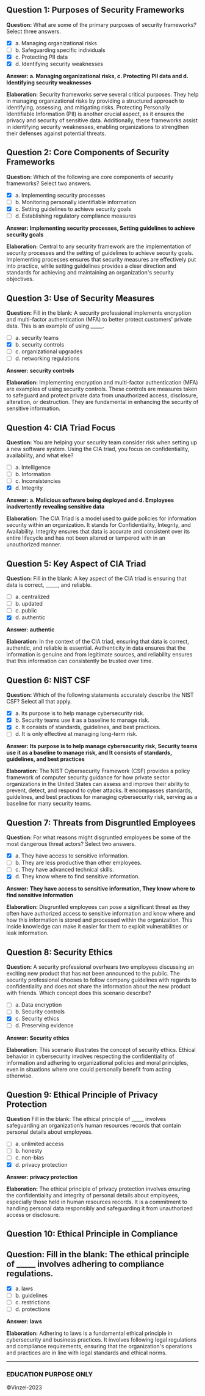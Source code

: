 ## Question 1: Purposes of Security Frameworks
**Question:** What are some of the primary purposes of security frameworks? Select three answers.

- [X] a. Managing organizational risks
- [ ] b. Safeguarding specific individuals
- [X] c. Protecting PII data
- [X] d. Identifying security weaknesses

**Answer:** **a. Managing organizational risks, c. Protecting PII data and d. Identifying security weaknesses**

**Elaboration:**  Security frameworks serve several critical purposes. They help in managing organizational risks by providing a structured approach to identifying, assessing, and mitigating risks. Protecting Personally Identifiable Information (PII) is another crucial aspect, as it ensures the privacy and security of sensitive data. Additionally, these frameworks assist in identifying security weaknesses, enabling organizations to strengthen their defenses against potential threats.

## Question 2: Core Components of Security Frameworks
**Question:** Which of the following are core components of security frameworks? Select two answers.

- [X] a. Implementing security processes
- [ ] b. Monitoring personally identifiable information 
- [X] c. Setting guidelines to achieve security goals
- [ ] d. Establishing regulatory compliance measures

**Answer:** **Implementing security processes, Setting guidelines to achieve security goals**

**Elaboration:**  Central to any security framework are the implementation of security processes and the setting of guidelines to achieve security goals. Implementing processes ensures that security measures are effectively put into practice, while setting guidelines provides a clear direction and standards for achieving and maintaining an organization's security objectives.

## Question 3: Use of Security Measures
**Question:**  Fill in the blank: A security professional implements encryption and multi-factor authentication (MFA) to better protect customers' private data. This is an example of using _____.

- [ ] a. security teams
- [X] b. security controls
- [ ] c. organizational upgrades
- [ ] d. networking regulations

**Answer:** **security controls**

**Elaboration:** Implementing encryption and multi-factor authentication (MFA) are examples of using security controls. These controls are measures taken to safeguard and protect private data from unauthorized access, disclosure, alteration, or destruction. They are fundamental in enhancing the security of sensitive information.

## Question 4: CIA Triad Focus
**Question:** You are helping your security team consider risk when setting up a new software system. Using the CIA triad, you focus on confidentiality, availability, and what else?

- [ ] a. Intelligence
- [ ] b. Information
- [ ] c. Inconsistencies
- [X] d. Integrity

**Answer:** **a. Malicious software being deployed and d. Employees inadvertently revealing sensitive data**

**Elaboration:** The CIA Triad is a model used to guide policies for information security within an organization. It stands for Confidentiality, Integrity, and Availability. Integrity ensures that data is accurate and consistent over its entire lifecycle and has not been altered or tampered with in an unauthorized manner.

## Question 5: Key Aspect of CIA Triad
**Question:** Fill in the blank: A key aspect of the CIA triad is ensuring that data is correct, _____, and reliable.

- [ ] a. centralized
- [ ] b. updated
- [ ] c. public
- [X] d. authentic

**Answer:** **authentic**

**Elaboration:** In the context of the CIA triad, ensuring that data is correct, authentic, and reliable is essential. Authenticity in data ensures that the information is genuine and from legitimate sources, and reliability ensures that this information can consistently be trusted over time.

## Question 6: NIST CSF
**Question:** Which of the following statements accurately describe the NIST CSF? Select all that apply.

- [X] a. Its purpose is to help manage cybersecurity risk.
- [X] b. Security teams use it as a baseline to manage risk.
- [X] c. It consists of standards, guidelines, and best practices.
- [ ] d. It is only effective at managing long-term risk.

**Answer:** **Its purpose is to help manage cybersecurity risk, Security teams use it as a baseline to manage risk, and It consists of standards, guidelines, and best practices**

**Elaboration:**   The NIST Cybersecurity Framework (CSF) provides a policy framework of computer security guidance for how private sector organizations in the United States can assess and improve their ability to prevent, detect, and respond to cyber attacks. It encompasses standards, guidelines, and best practices for managing cybersecurity risk, serving as a baseline for many security teams.

## Question 7: Threats from Disgruntled Employees
**Question:** For what reasons might disgruntled employees be some of the most dangerous threat actors? Select two answers.

- [X] a. They have access to sensitive information.
- [ ] b. They are less productive than other employees.
- [ ] c. They have advanced technical skills.
- [X] d. They know where to find sensitive information.

**Answer:** **They have access to sensitive information, They know where to find sensitive information**

**Elaboration:** Disgruntled employees can pose a significant threat as they often have authorized access to sensitive information and know where and how this information is stored and processed within the organization. This inside knowledge can make it easier for them to exploit vulnerabilities or leak information.

## Question 8: Security Ethics
**Question:** A security professional overhears two employees discussing an exciting new product that has not been announced to the public. The security professional chooses to follow company guidelines with regards to confidentiality and does not share the information about the new product with friends. Which concept does this scenario describe?

- [ ] a. Data encryption
- [ ] b. Security controls
- [X] c. Security ethics
- [ ] d. Preserving evidence

**Answer:** **Security ethics**

**Elaboration:** This scenario illustrates the concept of security ethics. Ethical behavior in cybersecurity involves respecting the confidentiality of information and adhering to organizational policies and moral principles, even in situations where one could personally benefit from acting otherwise.

## Question 9: Ethical Principle of Privacy Protection
**Question**  Fill in the blank: The ethical principle of _____ involves safeguarding an organization’s human resources records that contain personal details about employees.

- [ ] a. unlimited access
- [ ] b. honesty
- [ ] c. non-bias
- [X] d. privacy protection

**Answer:** **privacy protection**

**Elaboration:** The ethical principle of privacy protection involves ensuring the confidentiality and integrity of personal details about employees, especially those held in human resources records. It is a commitment to handling personal data responsibly and safeguarding it from unauthorized access or disclosure.

## Question 10: Ethical Principle in Compliance
## Question:  Fill in the blank: The ethical principle of _____ involves adhering to compliance regulations.

- [X] a. laws
- [ ] b. guidelines
- [ ] c. restrictions
- [ ] d. protections

**Answer:** **laws**

**Elaboration:** Adhering to laws is a fundamental ethical principle in cybersecurity and business practices. It involves following legal regulations and compliance requirements, ensuring that the organization's operations and practices are in line with legal standards and ethical norms.

---------------
### EDUCATION PURPOSE ONLY
©Vinzel-2023
